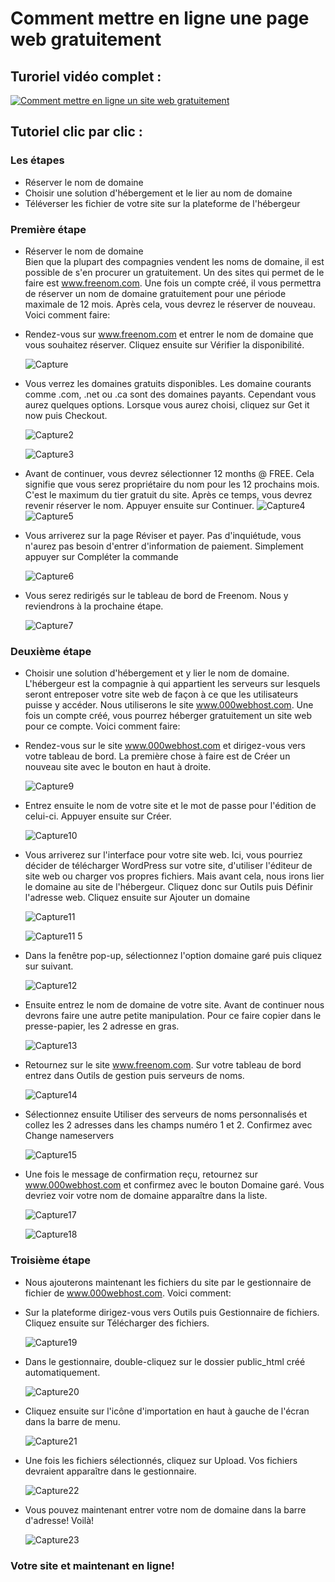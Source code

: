# Comment mettre en ligne une page web gratuitement

## Turoriel vidéo complet : 

 [![Comment mettre en ligne un site web gratuitement](https://res.cloudinary.com/marcomontalbano/image/upload/v1637255325/video_to_markdown/images/youtube--WugeNXnXyrI-c05b58ac6eb4c4700831b2b3070cd403.jpg)](https://www.youtube.com/watch?v=WugeNXnXyrI "Comment mettre en ligne un site web gratuitement")

## Tutoriel clic par clic :

### Les étapes
  * Réserver le nom de domaine
  * Choisir une solution d'hébergement et le lier au nom de domaine
  * Téléverser les fichier de votre site sur la plateforme de l'hébergeur

### Première étape
  * Réserver le nom de domaine<br>
    Bien que la plupart des compagnies vendent les noms de domaine, il est possible de s'en procurer un gratuitement. Un des sites qui       permet de le faire est www.freenom.com. Une fois un compte créé, il vous permettra de réserver un nom de domaine gratuitement pour       une période maximale de 12 mois. Après cela, vous devrez le réserver de nouveau. Voici comment faire:
    
  * Rendez-vous sur www.freenom.com et entrer le nom de domaine que vous souhaitez réserver. Cliquez ensuite sur Vérifier la                 disponibilité.
  
    ![Capture](https://user-images.githubusercontent.com/94623626/142440320-e4013296-48fc-4d2e-a8e2-8b2327222b81.PNG)
    
  * Vous verrez les domaines gratuits disponibles. Les domaine courants comme .com, .net  ou .ca sont des domaines payants. Cependant         vous aurez quelques options. Lorsque vous aurez choisi, cliquez sur Get it now puis Checkout.
  
    ![Capture2](https://user-images.githubusercontent.com/94623626/142441505-30738353-7f8c-47a9-9a7a-64471c6b1673.PNG)
  
    ![Capture3](https://user-images.githubusercontent.com/94623626/142441516-1dacfcdd-dfeb-484e-84f7-8890a7266d03.PNG)

  * Avant de continuer, vous devrez sélectionner 12 months @ FREE. Cela signifie que vous serez propriétaire du nom pour les 12 prochains       mois. C'est le maximum du tier gratuit du site. Après ce temps, vous devrez revenir réserver le nom. Appuyer ensuite sur Continuer.
    ![Capture4](https://user-images.githubusercontent.com/94623626/142442291-62227f1b-a27d-4756-9982-9a6ef5742619.PNG)
    ![Capture5](https://user-images.githubusercontent.com/94623626/142442313-123fc552-4249-4991-8652-57a60e4cd3d3.PNG)

  * Vous arriverez sur la page Réviser et payer. Pas d'inquiétude, vous n'aurez pas besoin d'entrer d'information de paiement. Simplement      appuyer sur Compléter la commande
  
    ![Capture6](https://user-images.githubusercontent.com/94623626/142456521-d3023119-8fe6-45b0-8f41-44356251a563.PNG)

  * Vous serez redirigés sur le tableau de bord de Freenom. Nous y reviendrons à la prochaine étape.
  
    ![Capture7](https://user-images.githubusercontent.com/94623626/142443096-4b2a8f6c-e436-4062-922e-c11be963a17b.PNG)
 
 ### Deuxième étape
  * Choisir une solution d'hébergement et y lier le nom de domaine.<br>
    L'hébergeur est la compagnie à qui appartient les serveurs sur lesquels seront entreposer votre site web de façon à ce que les           utilisateurs puisse y accéder. Nous utiliserons le site www.000webhost.com. Une fois un compte créé, vous pourrez héberger               gratuitement un site web pour ce compte. Voici comment faire:
    
  * Rendez-vous sur le site www.000webhost.com et dirigez-vous vers votre tableau de bord. La première chose à faire est de Créer un         nouveau site avec le bouton en haut à droite.
  
    ![Capture9](https://user-images.githubusercontent.com/94623626/142447996-63c45e5b-3164-4c85-8d83-af848c2cb389.PNG)

  * Entrez ensuite le nom de votre site et le mot de passe pour l'édition de celui-ci. Appuyer ensuite sur Créer.
  
    ![Capture10](https://user-images.githubusercontent.com/94623626/142448292-974c6dc8-3849-4880-a842-e114db643cd6.PNG)
    
  * Vous arriverez sur l'interface pour votre site web. Ici, vous pourriez décider de télécharger WordPress sur votre site, d'utiliser       l'éditeur de site web ou charger vos propres fichiers. Mais avant cela, nous irons lier le domaine au site de l'hébergeur. Cliquez       donc sur Outils puis Définir l'adresse web. Cliquez ensuite sur Ajouter un domaine
  
    ![Capture11](https://user-images.githubusercontent.com/94623626/142449643-173a701d-de7b-4f38-80fc-a3e4a4e59d36.PNG)
    
    ![Capture11 5](https://user-images.githubusercontent.com/94623626/142449665-a8060ba1-14a3-4bc7-b1b4-6d721bb49ad1.PNG)
    
  * Dans la fenêtre pop-up, sélectionnez l'option domaine garé puis cliquez sur suivant.
  
    ![Capture12](https://user-images.githubusercontent.com/94623626/142450181-c2e07415-f3db-4916-97d6-af03113e6f92.PNG)

  * Ensuite entrez le nom de domaine de votre site. Avant de continuer nous devrons faire une autre petite manipulation. Pour ce faire       copier dans le presse-papier, les 2 adresse en gras.
  
    ![Capture13](https://user-images.githubusercontent.com/94623626/142450594-5f09e3ae-a15d-4c58-b3e7-2cb6660e610d.PNG)

  * Retournez sur le site www.freenom.com. Sur votre tableau de bord entrez dans Outils de gestion puis serveurs de noms.
  
    ![Capture14](https://user-images.githubusercontent.com/94623626/142451138-4b3ddfc5-7bb6-4000-b0f5-728446a36587.PNG)

  * Sélectionnez ensuite Utiliser des serveurs de noms personnalisés et collez les 2 adresses dans les champs numéro 1 et 2. Confirmez       avec Change nameservers
  
    ![Capture15](https://user-images.githubusercontent.com/94623626/142451652-f72d1187-3a48-41b7-b27e-66f97ec89adb.PNG)
  
  * Une fois le message de confirmation reçu, retournez sur www.000webhost.com et confirmez avec le bouton Domaine garé. Vous devriez         voir votre nom de domaine apparaître dans la liste.
  
    ![Capture17](https://user-images.githubusercontent.com/94623626/142452043-1a4e5751-2d1f-4a67-adc6-1c5ed6a8df2d.PNG)
    
    ![Capture18](https://user-images.githubusercontent.com/94623626/142452067-7eddb950-7aa3-4729-9440-b4b4c1e3addf.PNG)

### Troisième étape
  * Nous ajouterons maintenant les fichiers du site par le gestionnaire de fichier de www.000webhost.com. Voici comment:

  * Sur la plateforme dirigez-vous vers Outils puis Gestionnaire de fichiers. Cliquez ensuite sur Télécharger des fichiers.
  
    ![Capture19](https://user-images.githubusercontent.com/94623626/142453506-4d5b015d-5a50-4322-9d2f-6857666221b8.PNG)

  * Dans le gestionnaire, double-cliquez sur le dossier public_html créé automatiquement.
  
    ![Capture20](https://user-images.githubusercontent.com/94623626/142453781-23a638a5-0d0b-4343-bcf5-bb385b7cf7e5.PNG)

  * Cliquez ensuite sur l'icône d'importation en haut à gauche de l'écran dans la barre de menu.
  
    ![Capture21](https://user-images.githubusercontent.com/94623626/142453932-06738c4b-856c-4266-98fe-57c56bcdf70c.PNG)

  * Une fois les fichiers sélectionnés, cliquez sur Upload. Vos fichiers devraient apparaître dans le gestionnaire.
  
    ![Capture22](https://user-images.githubusercontent.com/94623626/142454045-ced13ea7-6f0d-49e5-97fb-7b529b4394a9.PNG)

  * Vous pouvez maintenant entrer votre nom de domaine dans la barre d'adresse! Voilà!
  
    ![Capture23](https://user-images.githubusercontent.com/94623626/142454263-48ced484-4684-4ef1-8f67-261be40dd0e8.PNG)
    
### Votre site et maintenant en ligne!



